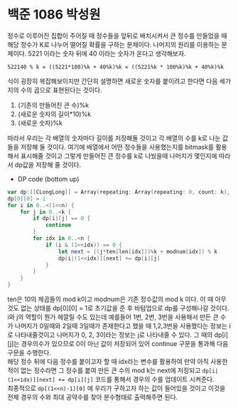 # 백준 1086 박성원
정수로 이루어진 집합이 주어질 때 정수들을 앞뒤로 배치시켜서 큰 정수를 만들었을 때 해당 정수가 K로 나누어 떨어질 확률을 구하는 문제이다. 
나머지의 원리를 이용하는 문제이다. 5221 이라는 숫자 뒤에 40 이라는 숫자가 온다고 생각해보자.
```
522140 % k = ((5221*100)%k + 40%k)%k = ((5221%k * 100%k)%k + 40%k)%k
```
식이 굉장히 복잡해보이지만 간단히 설명하면 새로운 숫자를 붙이려고 한다면 다음 세가지의 수의 곱으로 표현된다는 것이다.
1. (기존의 만들어진 큰 수)%k
2. (새로운 숫자의 길이*10)%k
3. (새로운 숫자)%k

따라서 우리는 각 배열의 숫자마다 길이를 저장해둘 것이고 각 배열의 수를 k로 나눈 값들을 저장해 둘 것이다. 여기에 배열에서 어떤 정수들을 사용했는지를 bitmask를 활용해서 표시해줄 것이고 그렇게 만들어진 큰 정수를 k로 나눴을때 나머지가 몇인지에 따라서 dp값을 저장해 줄 것이다.
- DP code (bottom up)
```swift
var dp:[[CLongLong]] = Array(repeating: Array(repeating: 0, count: k), count: (1<<n))
dp[0][0] = 1
for i in 0..<(1<<n) {
    for j in 0..<k {
        if dp[i][j] == 0 {
            continue
        }
        for idx in 0..<n {
            if (i & (1<<idx)) == 0 {
                let next = ((j*ten[len[idx]])%k + modnum[idx]) % k
                dp[i|(1<<idx)][next] += dp[i][j]
            }
        }
    }
}
```
ten은 10의 제곱들의 mod k이고 modnum은 기존 정수값의 mod k 이다. 이 때 아무것도 없는 상태를 dp[0][0] = 1로 초기값을 준 후 바텀업으로 dp를 구성해나갈 것이다.  
i와 j의 역할이 뭔가 헤깔릴 수도 있는데 예를들어 1번, 2번, 3번을 사용해서 만든 큰 수가 나머지가 0일때와 2일때 3일때가 존재한다고 했을 때 1,2,3번을 사용했다는 정보는 i로 나타내줄것이고 나머지가 0, 2, 3이라는 정보는 j로 나타내줄 수 있다. 그 때의 dp[i][j]는 경우의수가 있으므로 0이 아닌 값이 저장되어 있어 continue 구문을 통과해 다음 구문을 수행한다.  
해당 정수 뒤에 다음 정수를 붙이고자 할 때 idx라는 변수를 활용하여 만약 아직 사용한 적이 없는 정수라면 그 정수를 붙여 만든 큰 수의 mod k는 next에 저장되고 `dp[i|(1<<idx)][next] += dp[i][j]` 코드를 통해서 경우의 수를 업데이트 시켜준다.  
최종적으로 `dp[(1<<n)-1][0]` 에 우리가 구하고자 하는 값이 들어있을 것이고 이것을 전체 경우의 수와 최대 공약수를 찾아 분수형태로 출력해주면 된다.

